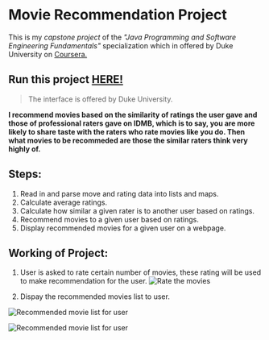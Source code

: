 # **Movie Recommendation Project**

This is my *capstone project* of the *"Java Programming and Software Engineering Fundamentals"* specialization which in offered by Duke University on [Coursera.](https://www.coursera.org/learn/java-programming-recommender)

## Run this project [HERE!](https://www.dukelearntoprogram.com//capstone/recommender.php?id=xqsLtSbzOkCgjA)
> The interface is offered by Duke University.


<b>I recommend movies based on the similarity of ratings the user gave and those of professional raters gave on IDMB, which is to say, you are more likely to share taste with the raters who rate movies like you do. Then what movies to be recommeded are those the similar raters think very highly of.</b>

## Steps:
1. Read in and parse move and rating data into lists and maps.
2. Calculate average ratings.
3. Calculate how similar a given rater is to another user based on ratings.
4. Recommend movies to a given user based on ratings.
5. Display recommended movies for a given user on a webpage.

## Working of Project:
1. User is asked to rate certain number of movies, these rating will be used to make recommendation for the user.
![Rate the movies](/img/Home%20Page.png)

2. Dispay the recommended movies list to user.

![Recommended movie list for user](/img/Recommendadtion.png)


![Recommended movie list for user](/img/Recommendadtion.png)



